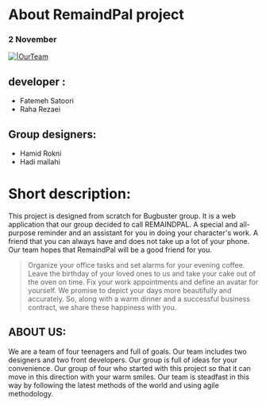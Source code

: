 
# About RemaindPal project
### 2 November


[![|OurTeam](https://s6.uupload.ir/files/file_cover_-_1_4fpj.png)](https://bugbuusters.github.io/RemaindPal/)


## developer :

- Fatemeh Satoori
- Raha Rezaei

## Group designers:
- Hamid Rokni
- Hadi mallahi

#  Short description:
This project is designed from scratch for Bugbuster group.
It is a web application that our group decided to call REMAINDPAL.
A special and all-purpose reminder and an assistant for you in doing your character's work.
A friend that you can always have and does not take up a lot of your phone.
Our team hopes that RemaindPal will be a good friend for you.





>Organize your office tasks and set alarms for your evening coffee.
Leave the birthday of your loved ones to us and take your cake out of the oven on time.
Fix your work appointments and define an avatar for yourself.
We promise to depict your days more beautifully and accurately.
So, along with a warm dinner and a successful business contract, we share these happiness with you.

## ABOUT US:
We are a team of four teenagers and full of goals.
Our team includes two designers and two front developers.
Our group is full of ideas for your convenience.
Our group of four who started with this project so that it can move in this direction with your warm smiles.
Our team is steadfast in this way by following the latest methods of the world and using agile methodology.

